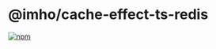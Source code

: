 # @imho/cache-effect-ts-redis

[![npm](https://img.shields.io/npm/v/@imho/cache-effect-ts-redis)](https://www.npmjs.com/package/@imho/cache-effect-ts-redis)
